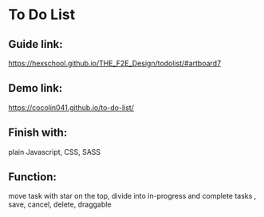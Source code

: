 # To Do List
## Guide link: 
https://hexschool.github.io/THE_F2E_Design/todolist/#artboard7
## Demo link: 
https://cocolin041.github.io/to-do-list/
## Finish with: 
plain Javascript, CSS, SASS
## Function: 
move task with star on the top, divide into in-progress and complete tasks , save, cancel, delete, draggable
